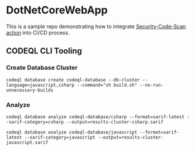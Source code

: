 # DotNetCoreWebApp

This is a sample repo demonstrating how to integrate [Security-Code-Scan action](https://github.com/marketplace/actions/securitycodescan) into CI/CD process.


## CODEQL CLI Tooling

### Create Database Cluster
```
codeql database create codeql-database --db-cluster --language=javascript,csharp --command="sh build.sh" --no-run-unnecessary-builds
```

### Analyze
```
codeql database analyze codeql-database/csharp --format=sarif-latest --sarif-category=csharp --output=results-cluster-csharp.sarif  
```

```
codeql database analyze codeql-database/javascript --format=sarif-latest --sarif-category=javascript --output=results-cluster-javascript.sarif
```